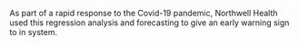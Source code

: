 As part of a rapid response to the Covid-19 pandemic, Northwell Health used this regression analysis and forecasting to give an early warning sign to in system.
